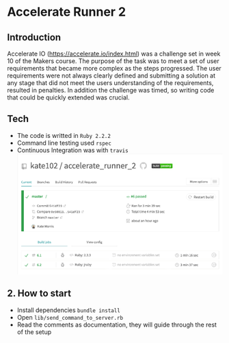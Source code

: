 # Accelerate Runner 2

## Introduction
Accelerate IO (https://accelerate.io/index.html) was a challenge set in week 10 of the Makers course. The purpose of the task was to meet a set of user requirements that became more complex as the steps progressed. The user requirements were not always clearly defined and submitting a solution at any stage that did not meet the users understanding of the requirements, resulted in penalties. In addition the challenge was timed, so writing code that could be quickly extended was crucial.  


## Tech 
- The code is writted in `Ruby 2.2.2`
- Command line testing used `rspec`
- Continuous Integration was with `travis`
![](images/Screenshot%202019-04-21%20at%2009.01.46.png)


## 2. How to start

- Install dependencies `bundle install`
- Open `lib/send_command_to_server.rb`
- Read the comments as documentation, they will guide through the rest of the setup

